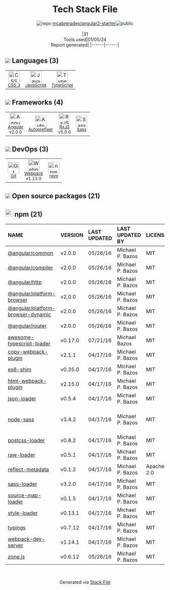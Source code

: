 <!--
&lt;--- Readme.md Snippet without images Start ---&gt;
## Tech Stack
mcabreradev/angular2-starter is built on the following main stack:

- [Sass](http://sass-lang.com/) – CSS Pre-processors / Extensions
- [JavaScript](https://developer.mozilla.org/en-US/docs/Web/JavaScript) – Languages
- [TypeScript](http://www.typescriptlang.org) – Languages
- [Webpack](http://webpack.js.org) – JS Build Tools / JS Task Runners
- [RxJS](http://reactivex.io/rxjs/) – Concurrency Frameworks
- [Autoprefixer](https://github.com/postcss/autoprefixer) – CSS Pre-processors / Extensions
- [Angular](https://angular.io) – Javascript MVC Frameworks

Full tech stack [here](/techstack.md)

&lt;--- Readme.md Snippet without images End ---&gt;

&lt;--- Readme.md Snippet with images Start ---&gt;
## Tech Stack
mcabreradev/angular2-starter is built on the following main stack:

- <img width='25' height='25' src='https://img.stackshare.io/service/1171/jCR2zNJV.png' alt='Sass'/> [Sass](http://sass-lang.com/) – CSS Pre-processors / Extensions
- <img width='25' height='25' src='https://img.stackshare.io/service/1209/javascript.jpeg' alt='JavaScript'/> [JavaScript](https://developer.mozilla.org/en-US/docs/Web/JavaScript) – Languages
- <img width='25' height='25' src='https://img.stackshare.io/service/1612/bynNY5dJ.jpg' alt='TypeScript'/> [TypeScript](http://www.typescriptlang.org) – Languages
- <img width='25' height='25' src='https://img.stackshare.io/service/1682/IMG_4636.PNG' alt='Webpack'/> [Webpack](http://webpack.js.org) – JS Build Tools / JS Task Runners
- <img width='25' height='25' src='https://img.stackshare.io/service/1796/984368.png' alt='RxJS'/> [RxJS](http://reactivex.io/rxjs/) – Concurrency Frameworks
- <img width='25' height='25' src='https://img.stackshare.io/service/2202/72d087642cfce6fef6f2dabec5bf49e8_400x400.png' alt='Autoprefixer'/> [Autoprefixer](https://github.com/postcss/autoprefixer) – CSS Pre-processors / Extensions
- <img width='25' height='25' src='https://img.stackshare.io/service/3745/cb8U-gL6_400x400.jpg' alt='Angular'/> [Angular](https://angular.io) – Javascript MVC Frameworks

Full tech stack [here](/techstack.md)

&lt;--- Readme.md Snippet with images End ---&gt;
-->
<div align="center">

# Tech Stack File
![](https://img.stackshare.io/repo.svg "repo") [mcabreradev/angular2-starter](https://github.com/mcabreradev/angular2-starter)![](https://img.stackshare.io/public_badge.svg "public")
<br/><br/>
|31<br/>Tools used|01/05/24 <br/>Report generated|
|------|------|
</div>

## <img src='https://img.stackshare.io/languages.svg'/> Languages (3)
<table><tr>
  <td align='center'>
  <img width='36' height='36' src='https://img.stackshare.io/service/6727/css.png' alt='CSS 3'>
  <br>
  <sub><a href="https://developer.mozilla.org/en-US/docs/Web/CSS/CSS3">CSS 3</a></sub>
  <br>
  <sub></sub>
</td>

<td align='center'>
  <img width='36' height='36' src='https://img.stackshare.io/service/1209/javascript.jpeg' alt='JavaScript'>
  <br>
  <sub><a href="https://developer.mozilla.org/en-US/docs/Web/JavaScript">JavaScript</a></sub>
  <br>
  <sub></sub>
</td>

<td align='center'>
  <img width='36' height='36' src='https://img.stackshare.io/service/1612/bynNY5dJ.jpg' alt='TypeScript'>
  <br>
  <sub><a href="http://www.typescriptlang.org">TypeScript</a></sub>
  <br>
  <sub></sub>
</td>

</tr>
</table>

## <img src='https://img.stackshare.io/frameworks.svg'/> Frameworks (4)
<table><tr>
  <td align='center'>
  <img width='36' height='36' src='https://img.stackshare.io/service/3745/cb8U-gL6_400x400.jpg' alt='Angular'>
  <br>
  <sub><a href="https://angular.io">Angular</a></sub>
  <br>
  <sub>v2.0.0</sub>
</td>

<td align='center'>
  <img width='36' height='36' src='https://img.stackshare.io/service/2202/72d087642cfce6fef6f2dabec5bf49e8_400x400.png' alt='Autoprefixer'>
  <br>
  <sub><a href="https://github.com/postcss/autoprefixer">Autoprefixer</a></sub>
  <br>
  <sub></sub>
</td>

<td align='center'>
  <img width='36' height='36' src='https://img.stackshare.io/service/1796/984368.png' alt='RxJS'>
  <br>
  <sub><a href="http://reactivex.io/rxjs/">RxJS</a></sub>
  <br>
  <sub>v5.0.0</sub>
</td>

<td align='center'>
  <img width='36' height='36' src='https://img.stackshare.io/service/1171/jCR2zNJV.png' alt='Sass'>
  <br>
  <sub><a href="http://sass-lang.com/">Sass</a></sub>
  <br>
  <sub></sub>
</td>

</tr>
</table>

## <img src='https://img.stackshare.io/devops.svg'/> DevOps (3)
<table><tr>
  <td align='center'>
  <img width='36' height='36' src='https://img.stackshare.io/service/1046/git.png' alt='Git'>
  <br>
  <sub><a href="http://git-scm.com/">Git</a></sub>
  <br>
  <sub></sub>
</td>

<td align='center'>
  <img width='36' height='36' src='https://img.stackshare.io/service/1682/IMG_4636.PNG' alt='Webpack'>
  <br>
  <sub><a href="http://webpack.js.org">Webpack</a></sub>
  <br>
  <sub>v1.13.0</sub>
</td>

<td align='center'>
  <img width='36' height='36' src='https://img.stackshare.io/service/1120/lejvzrnlpb308aftn31u.png' alt='npm'>
  <br>
  <sub><a href="https://www.npmjs.com/">npm</a></sub>
  <br>
  <sub></sub>
</td>

</tr>
</table>


## <img src='https://img.stackshare.io/group.svg' /> Open source packages (21)</h2>

## <img width='24' height='24' src='https://img.stackshare.io/service/1120/lejvzrnlpb308aftn31u.png'/> npm (21)

|NAME|VERSION|LAST UPDATED|LAST UPDATED BY|LICENSE|VULNERABILITIES|
|:------|:------|:------|:------|:------|:------|
|[@angular/common](https://www.npmjs.com/@angular/common)|v2.0.0|05/26/16|Michael P. Bazos |MIT|N/A|
|[@angular/compiler](https://www.npmjs.com/@angular/compiler)|v2.0.0|05/26/16|Michael P. Bazos |MIT|N/A|
|[@angular/http](https://www.npmjs.com/@angular/http)|v2.0.0|05/26/16|Michael P. Bazos |MIT|N/A|
|[@angular/platform-browser](https://www.npmjs.com/@angular/platform-browser)|v2.0.0|05/26/16|Michael P. Bazos |MIT|N/A|
|[@angular/platform-browser-dynamic](https://www.npmjs.com/@angular/platform-browser-dynamic)|v2.0.0|05/26/16|Michael P. Bazos |MIT|N/A|
|[@angular/router](https://www.npmjs.com/@angular/router)|v2.0.0|05/26/16|Michael P. Bazos |MIT|N/A|
|[awesome-typescript-loader](https://www.npmjs.com/awesome-typescript-loader)|v0.17.0|07/21/16|Michael Bazos |MIT|N/A|
|[copy-webpack-plugin](https://www.npmjs.com/copy-webpack-plugin)|v2.1.1|04/17/16|Michael P. Bazos |MIT|N/A|
|[es6-shim](https://www.npmjs.com/es6-shim)|v0.35.0|04/17/16|Michael P. Bazos |MIT|N/A|
|[html-webpack-plugin](https://www.npmjs.com/html-webpack-plugin)|v2.15.0|04/17/16|Michael P. Bazos |MIT|N/A|
|[json-loader](https://www.npmjs.com/json-loader)|v0.5.4|04/17/16|Michael P. Bazos |MIT|N/A|
|[node-sass](https://www.npmjs.com/node-sass)|v3.4.2|04/17/16|Michael P. Bazos |MIT|[CVE-2020-24025](https://github.com/advisories/GHSA-r8f7-9pfq-mjmv) (Moderate)<br/>[](https://github.com/advisories/GHSA-9v62-24cr-58cx) (Moderate)|
|[postcss-loader](https://www.npmjs.com/postcss-loader)|v0.8.2|04/17/16|Michael P. Bazos |MIT|N/A|
|[raw-loader](https://www.npmjs.com/raw-loader)|v0.5.1|04/17/16|Michael P. Bazos |MIT|N/A|
|[reflect-metadata](https://www.npmjs.com/reflect-metadata)|v0.1.2|04/17/16|Michael P. Bazos |Apache-2.0|N/A|
|[sass-loader](https://www.npmjs.com/sass-loader)|v3.2.0|04/17/16|Michael P. Bazos |MIT|N/A|
|[source-map-loader](https://www.npmjs.com/source-map-loader)|v0.1.5|04/17/16|Michael P. Bazos |MIT|N/A|
|[style-loader](https://www.npmjs.com/style-loader)|v0.13.1|04/17/16|Michael P. Bazos |MIT|N/A|
|[typings](https://www.npmjs.com/typings)|v0.7.12|04/17/16|Michael P. Bazos |MIT|N/A|
|[webpack-dev-server](https://www.npmjs.com/webpack-dev-server)|v1.14.1|04/17/16|Michael P. Bazos |MIT|[CVE-2018-14732](https://github.com/advisories/GHSA-cf66-xwfp-gvc4) (High)|
|[zone.js](https://www.npmjs.com/zone.js)|v0.6.12|05/26/16|Michael P. Bazos |MIT|N/A|

<br/>
<div align='center'>

Generated via [Stack File](https://github.com/marketplace/stack-file)
